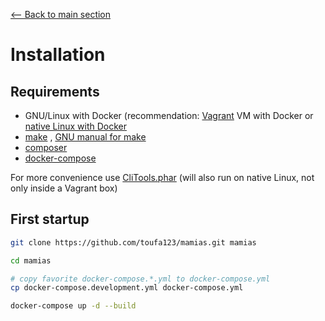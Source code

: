 [<-- Back to main section](../README.md)

# Installation

## Requirements

- GNU/Linux with Docker (recommendation: [Vagrant](https://www.vagrantup.com/downloads.html) VM with Docker
  or [native Linux with Docker](http://docs.docker.com/linux/step_one/)
- [make](https://en.wikipedia.org/wiki/Make_(software))
  , [GNU manual for make](https://www.gnu.org/software/make/manual/make.html)
- [composer](https://getcomposer.org/)
- [docker-compose](https://github.com/docker/compose)

For more convenience use [CliTools.phar](https://github.com/webdevops/clitools) (will also run on native Linux, not only
inside a Vagrant box)

## First startup

```bash
git clone https://github.com/toufa123/mamias.git mamias

cd mamias

# copy favorite docker-compose.*.yml to docker-compose.yml
cp docker-compose.development.yml docker-compose.yml

docker-compose up -d --build
```
